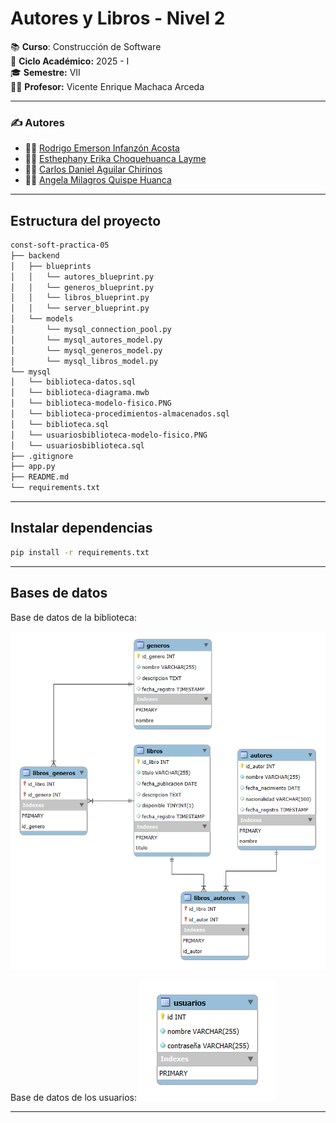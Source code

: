 # Autores y Libros - Nivel 2

📚 **Curso**: Construcción de Software  
📅 **Ciclo Académico:** 2025 - I  
🎓 **Semestre:** VII  
👨‍🏫 **Profesor:** Vicente Enrique Machaca Arceda

---

### ✍️ Autores  
- 👨‍💻 [Rodrigo Emerson Infanzón Acosta](https://github.com/rodrigostranger)  
- 👩‍💻 [Esthephany Erika Choquehuanca Layme](https://github.com/Esthephany24)  
- 👨‍💻 [Carlos Daniel Aguilar Chirinos](https://github.com/CDanielAg)  
- 👩‍💻 [Angela Milagros Quispe Huanca](https://github.com/Mila21xy)

---

## Estructura del proyecto

```bash
const-soft-practica-05
├── backend
│   ├── blueprints
│   │   └── autores_blueprint.py
│   │   └── generos_blueprint.py
│   │   └── libros_blueprint.py
│   │   └── server_blueprint.py
│   └── models
│       └── mysql_connection_pool.py
│       └── mysql_autores_model.py
│       └── mysql_generos_model.py
│       └── mysql_libros_model.py
└── mysql
│   └── biblioteca-datos.sql
│   └── biblioteca-diagrama.mwb
│   └── biblioteca-modelo-fisico.PNG
│   └── biblioteca-procedimientos-almacenados.sql
│   └── biblioteca.sql
│   └── usuariosbiblioteca-modelo-fisico.PNG
│   └── usuariosbiblioteca.sql
├── .gitignore
├── app.py
├── README.md
└── requirements.txt
```

---

## Instalar dependencias
```bash
pip install -r requirements.txt
```

---

## Bases de datos
Base de datos de la biblioteca:


![Base de datos de la biblioteca](https://github.com/RodrigoStranger/const-soft-practica-05/blob/main/mysql/biblioteca-modelo-fisico.PNG?raw=true)

Base de datos de los usuarios:
![Base de datos de los usuarios](https://github.com/RodrigoStranger/const-soft-practica-05/blob/main/mysql/usuariosbiblioteca-modelo-fisico.PNG?raw=true)

---
